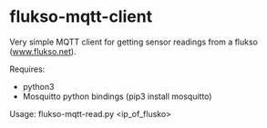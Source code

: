 flukso-mqtt-client
==================

Very simple MQTT client for getting sensor readings from a flukso (www.flukso.net).

Requires:
* python3
* Mosquitto python bindings (pip3 install mosquitto)

Usage:
flukso-mqtt-read.py <ip_of_flusko>
